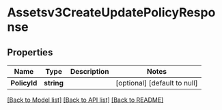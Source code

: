 # Assetsv3CreateUpdatePolicyResponse

## Properties
Name | Type | Description | Notes
------------ | ------------- | ------------- | -------------
**PolicyId** | **string** |  | [optional] [default to null]

[[Back to Model list]](../README.md#documentation-for-models) [[Back to API list]](../README.md#documentation-for-api-endpoints) [[Back to README]](../README.md)

